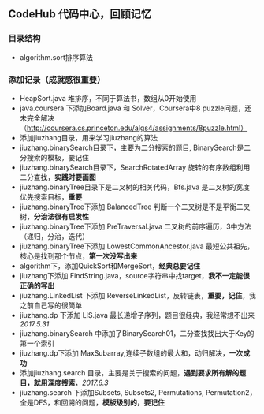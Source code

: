 ## CodeHub 代码中心，回顾记忆

### 目录结构
- algorithm.sort排序算法

### 添加记录（成就感很重要）
- HeapSort.java 堆排序，不同于算法书，数组从0开始使用
- java.coursera 下添加Board.java 和 Solver，Coursera中8 puzzle问题，还未完全解决（http://coursera.cs.princeton.edu/algs4/assignments/8puzzle.html）
- 添加jiuzhang目录，用来学习jiuzhang的算法
- jiuzhang.binarySearch目录下，主要为二分搜索的题目, BinarySearch是二分搜索的模板，要记住
- jiuzhang.binarySearch目录下，SearchRotatedArray 旋转的有序数组利用二分查找，**实践时要画图**
- jiuzhang.binaryTree目录下是二叉树的相关代码，Bfs.java 是二叉树的宽度优先搜索目标，**重要**
- jiuzhang.binaryTree下添加 BalancedTree 判断一个二叉树是不是平衡二叉树，**分治法很有启发性**
- jiuzhang.binaryTree下添加 PreTraversal.java 二叉树的前序遍历，3中方法（递归，分治，迭代）
- jiuzhang.binaryTree下添加 LowestCommonAncestor.java 最短公共祖先，核心是找到那个节点，**第一次没写出来**
- algorithm下，添加QuickSort和MergeSort，**经典总要记住**
- jiuzhang下添加 FindString.java，source字符串中找target，**我不一定能很正确的写出**
- jiuzhang.LinkedList 下添加 ReverseLinkedList，反转链表，**重要，记住**，我之前自己写的很简单
- jiuzhang.dp 下添加 LIS.java 最长递增子序列，题目很经典，我经常想不出来 *2017.5.31*
- jiuzhang.binarySearch 中添加了BinarySearch01，二分查找找出大于Key的第一个索引
- jiuzhang.dp下添加 MaxSubarray,连续子数组的最大和，动归解决，**一次成功**
- 添加jiuzhang.search 目录，主要是关于搜索的问题，**遇到要求所有解的题目，就用深度搜索**，*2017.6.3*
- jiuzhang.search 下添加Subsets, Subsets2, Permutations, Permutation2，全是DFS，和回溯的问题，**模板级别的，要记住**
